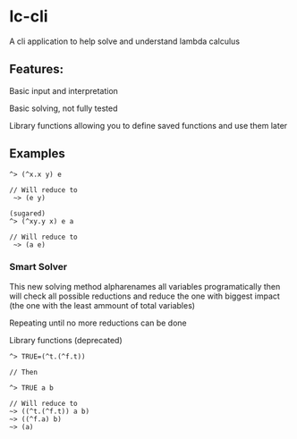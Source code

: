 # lc-cli

A cli application to help solve and understand lambda calculus

## Features:
Basic input and interpretation

Basic solving, not fully tested

Library functions allowing you to define saved functions and use them later

## Examples

```
^> (^x.x y) e

// Will reduce to
 ~> (e y)
```

```
(sugared)
^> (^xy.y x) e a

// Will reduce to
 ~> (a e)
```

### Smart Solver

This new solving method alpharenames all variables programatically then will check all possible reductions and reduce the one with biggest impact (the one with the least ammount of total variables)

Repeating until no more reductions can be done

Library functions (deprecated)

```
^> TRUE=(^t.(^f.t))

// Then

^> TRUE a b

// Will reduce to
~> ((^t.(^f.t)) a b)
~> ((^f.a) b)
~> (a)
```
